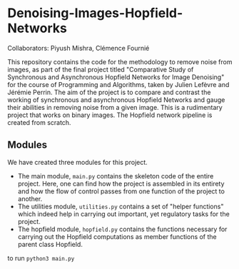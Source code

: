 # Denoising-Images-Hopfield-Networks
Collaborators: Piyush Mishra, Clémence Fournié

This repository contains the code for the methodology to remove noise from images, as part of the final project titled "Comparative Study of Synchronous and Asynchronous Hopfield Networks for Image Denoising" for the course of Programming and Algorithms, taken by Julien Lefèvre and Jérémie Perrin. The aim of the project is to compare and contrast the working of synchronous and asynchronous Hopfield Networks and gauge their abilities in removing noise from a given image. This is a rudimentary project that works on binary images. The Hopfield network pipeline is created from scratch.

## Modules
We have created three modules for this project.
* The main module, `main.py` contains the skeleton code of the entire project. Here, one can find how the project is assembled in its entirety and how the flow of control passes from one function of the project to another.
* The utilities module, `utilities.py` contains a set of "helper functions" which indeed help in carrying out important, yet regulatory tasks for the project.
* The hopfield module, `hopfield.py` contains the functions necessary for carrying out the Hopfield computations as member functions of the parent class Hopfield.

to run `python3 main.py`
